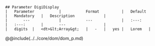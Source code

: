 ```div-parameter
## Parameter DigiDisplay
|	Parameter			|			Format			|	Default					|	Mandatory	|	Description				| 
|		---				|			---				|	:---:					|	:---:		|		---					|
|	digits	|	<dt>&lt;Array&gt;	|	-	|	yes	|	Lorem	|
```

@@include(../../core/dom/dom_p.md)
